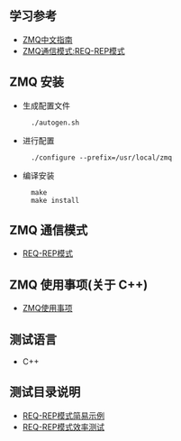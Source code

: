 
## 学习参考
- [ZMQ中文指南](https://github.com/anjuke/zguide-cn)
- [ZMQ通信模式:REQ-REP模式](https://www.jianshu.com/p/50bb18c1ab4f)

## ZMQ 安装
- 生成配置文件
  ```shell
    ./autogen.sh
  ```
- 进行配置
  ```shell
    ./configure --prefix=/usr/local/zmq
  ```
- 编译安装
  ```shell
    make
    make install
  ```

## ZMQ 通信模式
- [REQ-REP模式](REQ-REP模式.md)

## ZMQ 使用事项(关于 C++)
- [ZMQ使用事项](ZMQ使用事项.md)

## 测试语言
- C++

## 测试目录说明
- [REQ-REP模式简易示例](1-first/README.md)
- [REQ-REP模式效率测试](2-second/README.md)
